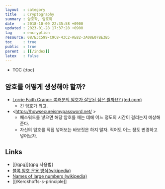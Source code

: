 ```yaml
---
layout  : category
title   : Cryptography
summary : 암호학, 암호화
date    : 2018-10-09 22:35:58 +0900
updated : 2023-01-28 17:37:28 +0900
tag     : encryption
resource: 08/E3C599-C9C8-43C2-AE82-3A08E07BE3B5
toc     : true
public  : true
parent  : [[/index]]
latex   : false
---
```

* TOC
{:toc}


## 암호를 어떻게 생성해야 할까?

* [Lorrie Faith Cranor: 여러분의 암호가 잘못된 점은 뭘까요? (ted.com)](https://www.ted.com/talks/lorrie_faith_cranor_what_s_wrong_with_your_pa_w0rd?language=ko#t-1128858 )
    * 긴 암호가 최고.
* <https://howsecureismypassword.net/ >
    * 패스워드를 넣으면 해당 암호를 깨는 데에 어느 정도의 시간이 걸리는지 예상해준다.
    * 자신의 암호를 직접 넣어보는 바보짓은 하지 말자. 적어도 어느 정도 변경하고 넣어보자.

## Links

* [[/gpg]]{gpg 사용법}
* [블록 암호 운용 방식(wikipedia)](https://ko.wikipedia.org/wiki/%EB%B8%94%EB%A1%9D_%EC%95%94%ED%98%B8_%EC%9A%B4%EC%9A%A9_%EB%B0%A9%EC%8B%9D )
* [Names of large numbers (wikipedia)](https://en.wikipedia.org/wiki/Names_of_large_numbers )
* [[/Kerckhoffs-s-principle]]


